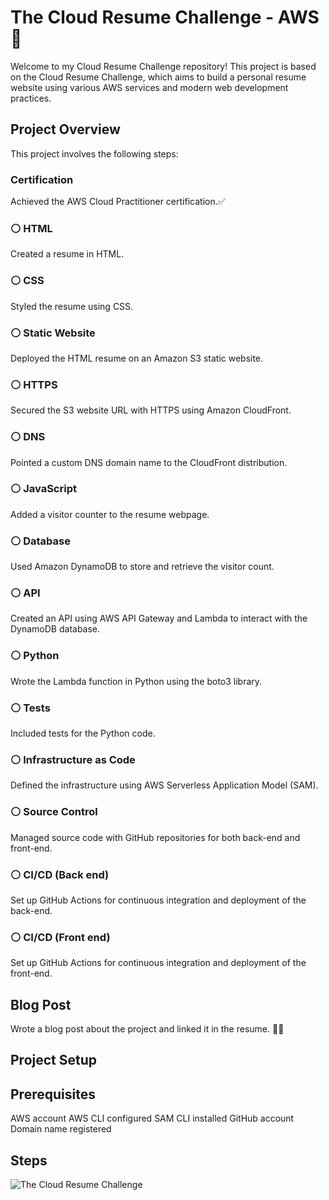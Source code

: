 # The Cloud Resume Challenge - AWS 🚀
Welcome to my Cloud Resume Challenge repository! This project is based on the Cloud Resume Challenge, which aims to build a personal resume website using various AWS services and modern web development practices.

## Project Overview
This project involves the following steps:

### Certification
Achieved the AWS Cloud Practitioner certification.✅

### ⚪ HTML
Created a resume in HTML.
### ⚪ CSS
Styled the resume using CSS.
### ⚪ Static Website
Deployed the HTML resume on an Amazon S3 static website.
### ⚪ HTTPS
Secured the S3 website URL with HTTPS using Amazon CloudFront.
### ⚪ DNS
Pointed a custom DNS domain name to the CloudFront distribution.
### ⚪ JavaScript
Added a visitor counter to the resume webpage.
### ⚪ Database
Used Amazon DynamoDB to store and retrieve the visitor count.
### ⚪ API
Created an API using AWS API Gateway and Lambda to interact with the DynamoDB database.
### ⚪ Python
Wrote the Lambda function in Python using the boto3 library.
### ⚪ Tests
Included tests for the Python code.
### ⚪ Infrastructure as Code
Defined the infrastructure using AWS Serverless Application Model (SAM).
### ⚪ Source Control
Managed source code with GitHub repositories for both back-end and front-end.
### ⚪ CI/CD (Back end)
Set up GitHub Actions for continuous integration and deployment of the back-end.
### ⚪ CI/CD (Front end)
Set up GitHub Actions for continuous integration and deployment of the front-end.

## Blog Post
Wrote a blog post about the project and linked it in the resume. 👌🏻

## Project Setup

## Prerequisites
AWS account
AWS CLI configured
SAM CLI installed
GitHub account
Domain name registered

## Steps

![The Cloud Resume Challenge](project1.jpg)
